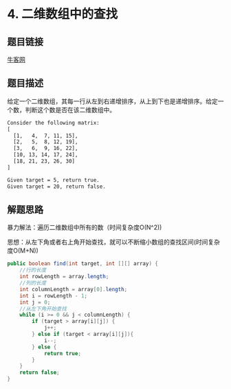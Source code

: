 # 4. 二维数组中的查找

## 题目链接

[牛客网](https://www.nowcoder.com/practice/abc3fe2ce8e146608e868a70efebf62e?tpId=13&tqId=11154&tPage=1&rp=1&ru=/ta/coding-interviews&qru=/ta/coding-interviews/question-ranking&from=cyc_github)

## 题目描述

给定一个二维数组，其每一行从左到右递增排序，从上到下也是递增排序。给定一个数，判断这个数是否在该二维数组中。

```html
Consider the following matrix:
[
  [1,   4,  7, 11, 15],
  [2,   5,  8, 12, 19],
  [3,   6,  9, 16, 22],
  [10, 13, 14, 17, 24],
  [18, 21, 23, 26, 30]
]

Given target = 5, return true.
Given target = 20, return false.
```

## 解题思路

暴力解法：遍历二维数组中所有的数（时间复杂度O(N^2))

思想：从左下角或者右上角开始查找，就可以不断缩小数组的查找区间(时间复杂度O(M+N))

```java
public boolean find(int target, int [][] array) {
    //行的长度
    int rowLength = array.length;
    //列的长度
    int columnLength = array[0].length;
    int i = rowLength - 1;
    int j = 0;
    //从左下角开始查找
    while (i >= 0 && j < columnLength) {
        if (target > array[i][j]) {
            j++;
        } else if (target < array[i][j]){
            i--;
        } else {
            return true;
        }
    }
    return false;
}
```